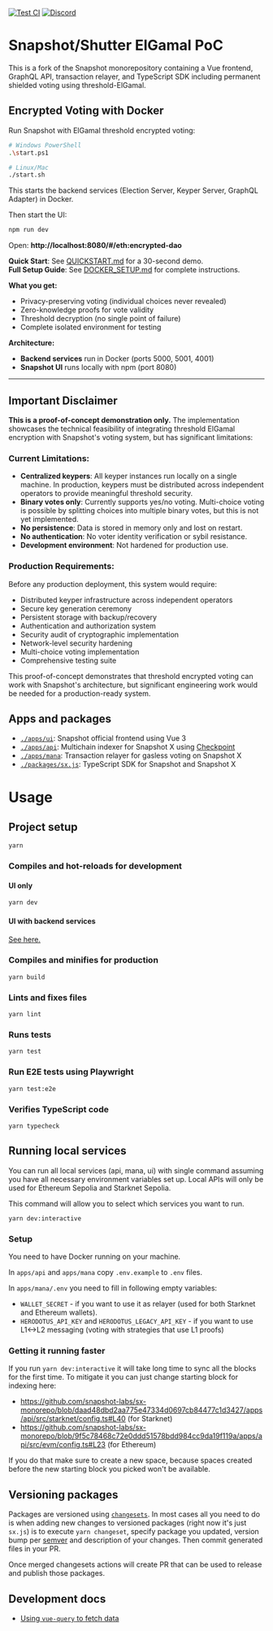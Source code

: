 [![Test CI](https://github.com/snapshot-labs/sx-monorepo/actions/workflows/test.yml/badge.svg)](https://github.com/snapshot-labs/sx-monorepo/actions/workflows/test.yml)
[![Discord](https://img.shields.io/discord/707079246388133940.svg?label=&logo=discord&logoColor=ffffff&color=7389D8&labelColor=6A7EC2)](https://discord.snapshot.org/)

# Snapshot/Shutter ElGamal PoC

This is a fork of the Snapshot monorepository containing a Vue frontend, GraphQL API, transaction relayer, and TypeScript SDK including permanent shielded voting using threshold-ElGamal.

## Encrypted Voting with Docker

Run Snapshot with ElGamal threshold encrypted voting:

```bash
# Windows PowerShell
.\start.ps1

# Linux/Mac
./start.sh
```

This starts the backend services (Election Server, Keyper Server, GraphQL Adapter) in Docker.

Then start the UI:

```bash
npm run dev
```

Open: **http://localhost:8080/#/eth:encrypted-dao**

**Quick Start**: See [QUICKSTART.md](./QUICKSTART.md) for a 30-second demo.  
**Full Setup Guide**: See [DOCKER_SETUP.md](./DOCKER_SETUP.md) for complete instructions.

**What you get:**
- Privacy-preserving voting (individual choices never revealed)
- Zero-knowledge proofs for vote validity
- Threshold decryption (no single point of failure)
- Complete isolated environment for testing

**Architecture:**
- **Backend services** run in Docker (ports 5000, 5001, 4001)
- **Snapshot UI** runs locally with npm (port 8080)

---

## Important Disclaimer

**This is a proof-of-concept demonstration only.** The implementation showcases the technical feasibility of integrating threshold ElGamal encryption with Snapshot's voting system, but has significant limitations:

### Current Limitations:
- **Centralized keypers**: All keyper instances run locally on a single machine. In production, keypers must be distributed across independent operators to provide meaningful threshold security.
- **Binary votes only**: Currently supports yes/no voting. Multi-choice voting is possible by splitting choices into multiple binary votes, but this is not yet implemented.
- **No persistence**: Data is stored in memory only and lost on restart.
- **No authentication**: No voter identity verification or sybil resistance.
- **Development environment**: Not hardened for production use.

### Production Requirements:
Before any production deployment, this system would require:
- Distributed keyper infrastructure across independent operators
- Secure key generation ceremony
- Persistent storage with backup/recovery
- Authentication and authorization system
- Security audit of cryptographic implementation
- Network-level security hardening
- Multi-choice voting implementation
- Comprehensive testing suite

This proof-of-concept demonstrates that threshold encrypted voting can work with Snapshot's architecture, but significant engineering work would be needed for a production-ready system.

## Apps and packages

- [`./apps/ui`](./apps/ui): Snapshot official frontend using Vue 3
- [`./apps/api`](./apps/api): Multichain indexer for Snapshot X using [Checkpoint](https://checkpoint.box)
- [`./apps/mana`](./apps/mana): Transaction relayer for gasless voting on Snapshot X
- [`./packages/sx.js`](./packages/sx.js): TypeScript SDK for Snapshot and Snapshot X

# Usage

## Project setup

```
yarn
```

### Compiles and hot-reloads for development

#### UI only

```sh
yarn dev
```

#### UI with backend services

[See here.](./README.md#running-local-services)

### Compiles and minifies for production

```
yarn build
```

### Lints and fixes files

```
yarn lint
```

### Runs tests

```
yarn test
```

### Run E2E tests using Playwright

```
yarn test:e2e
```

### Verifies TypeScript code

```
yarn typecheck
```

## Running local services

You can run all local services (api, mana, ui) with single command assuming you have all necessary environment variables set up.
Local APIs will only be used for Ethereum Sepolia and Starknet Sepolia.

This command will allow you to select which services you want to run.

```
yarn dev:interactive
```

### Setup

You need to have Docker running on your machine.

In `apps/api` and `apps/mana` copy `.env.example` to `.env` files.

In `apps/mana/.env` you need to fill in following empty variables:

- `WALLET_SECRET` - if you want to use it as relayer (used for both Starknet and Ethereum wallets).
- `HERODOTUS_API_KEY` and `HERODOTUS_LEGACY_API_KEY` - if you want to use L1<->L2 messaging (voting with strategies that use L1 proofs)

### Getting it running faster

If you run `yarn dev:interactive` it will take long time to sync all the blocks for the first time. To mitigate it you can just change starting block
for indexing here:

- https://github.com/snapshot-labs/sx-monorepo/blob/daad48dbd2aa775e47334d0697cb84477c1d3427/apps/api/src/starknet/config.ts#L40 (for Starknet)
- https://github.com/snapshot-labs/sx-monorepo/blob/9f5c78468c72e0ddd51578bdd984cc9da19f119a/apps/api/src/evm/config.ts#L23 (for Ethereum)

If you do that make sure to create a new space, because spaces created before the new starting block you picked won't be available.

## Versioning packages

Packages are versioned using [`changesets`](https://github.com/changesets/changesets).
In most cases all you need to do is when adding new changes to versioned packages (right now it's just `sx.js`)
is to execute `yarn changeset`, specify package you updated, version bump per [semver](https://semver.org/) and description of your changes.
Then commit generated files in your PR.

Once merged changesets actions will create PR that can be used to release and publish those packages.

## Development docs

- [Using `vue-query` to fetch data](./docs/vue-query.md)
